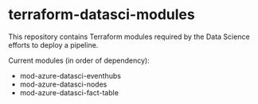 # terraform-datasci-modules

This repository contains Terraform modules required by the Data Science efforts to deploy a pipeline.

Current modules (in order of dependency):

- mod-azure-datasci-eventhubs
- mod-azure-datasci-nodes
- mod-azure-datasci-fact-table
